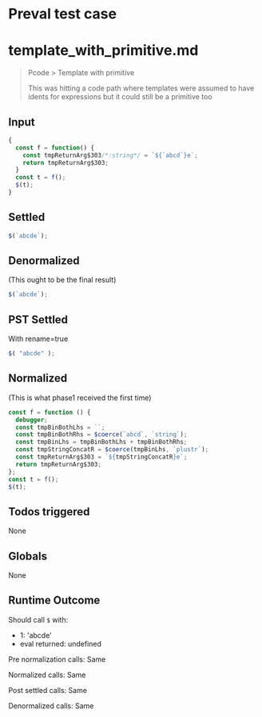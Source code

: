 # Preval test case

# template_with_primitive.md

> Pcode > Template with primitive
>
> This was hitting a code path where templates were assumed to have idents for expressions but it could still be a primitive too

## Input

`````js filename=intro
{
  const f = function() {
    const tmpReturnArg$303/*:string*/ = `${`abcd`}e`;
    return tmpReturnArg$303;
  }
  const t = f();
  $(t);
}
`````


## Settled


`````js filename=intro
$(`abcde`);
`````


## Denormalized
(This ought to be the final result)

`````js filename=intro
$(`abcde`);
`````


## PST Settled
With rename=true

`````js filename=intro
$( "abcde" );
`````


## Normalized
(This is what phase1 received the first time)

`````js filename=intro
const f = function () {
  debugger;
  const tmpBinBothLhs = ``;
  const tmpBinBothRhs = $coerce(`abcd`, `string`);
  const tmpBinLhs = tmpBinBothLhs + tmpBinBothRhs;
  const tmpStringConcatR = $coerce(tmpBinLhs, `plustr`);
  const tmpReturnArg$303 = `${tmpStringConcatR}e`;
  return tmpReturnArg$303;
};
const t = f();
$(t);
`````


## Todos triggered


None


## Globals


None


## Runtime Outcome


Should call `$` with:
 - 1: 'abcde'
 - eval returned: undefined

Pre normalization calls: Same

Normalized calls: Same

Post settled calls: Same

Denormalized calls: Same
